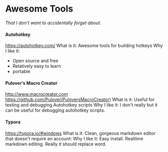 # Awesome Tools
*That I don't want to accidentally forget about.*

#### Autohotkey
https://autohotkey.com/
What is it: Awesome tools for building hotkeys
Why I like it: 
- Open source and free
- Relatively easy to learn
- portable

#### Pulover’s Macro Creator
http://www.macrocreator.com
https://github.com/Pulover/PuloversMacroCreator)
What is it: Useful for testing and debugging Autohotkey scripts
Why I like it: I don't really but it can be useful for debugging autohotkey scripts.
  
#### Typora
https://typora.io/#windows
What is it: Clean, gorgeous markdown editor that doesn't require an account: 
Why I like it: Easy install. Realtime markdown editing. Really it should replace word. 
